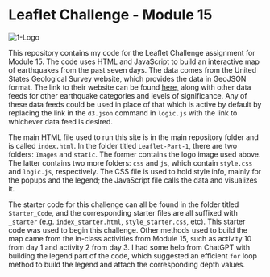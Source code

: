 # Leaflet Challenge - Module 15

![1-Logo](https://github.com/user-attachments/assets/58ba4872-978c-40aa-8dc2-2f927862f9f4)

This repository contains my code for the Leaflet Challenge assignment for Module 15. The code uses HTML and JavaScript to build an interactive map of earthquakes from the past seven days. The data comes from the United States Geological Survey website, which provides the data in GeoJSON format. The link to their website can be found [here,](https://earthquake.usgs.gov/earthquakes/feed/v1.0/geojson.php) along with other data feeds for other earthquake categories and levels of significance. Any of these data feeds could be used in place of that which is active by default by replacing the link in the `d3.json` command in `logic.js` with the link to whichever data feed is desired.

The main HTML file used to run this site is in the main repository folder and is called `index.html`. In the folder titled `Leaflet-Part-1`, there are two folders: `Images` and `static`. The former contains the logo image used above. The latter contains two more folders: `css` and `js`, which contain `style.css` and `logic.js`, respectively. The CSS file is used to hold style info, mainly for the popups and the legend; the JavaScript file calls the data and visualizes it.

The starter code for this challenge can all be found in the folder titled `Starter_Code`, and the corresponding starter files are all suffixed with `_starter` (e.g. `index_starter.html`, `style_starter.css`, etc). This starter code was used to begin this challenge. Other methods used to build the map came from the in-class activities from Module 15, such as activity 10 from day 1 and activity 2 from day 3. I had some help from ChatGPT with building the legend part of the code, which suggested an efficient `for` loop method to build the legend and attach the corresponding depth values.
